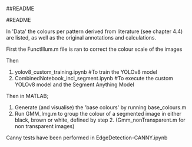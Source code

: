 ##README

#README

In 'Data' the colours per pattern derived from literature (see chapter 4.4) are listed, as well as the original annotations and calculations.


First the FunctIllum.m file is ran to correct the colour scale of the images

Then
1. yolov8_custom_training.ipynb #To train the YOLOv8 model
2. CombinedNotebook_incl_segment.ipynb #To execute the custom YOLOv8 model and the Segment Anything Model


Then in MATLAB;
1. Generate (and visualise) the 'base colours'  by running base_colours.m
2. Run GMM_Img.m to group the colour of a segmented image in either black, brown or white, defined by step 2. (Gmm_nonTransparent.m for non transparent images)



Canny tests have been performed in EdgeDetection-CANNY.ipynb

